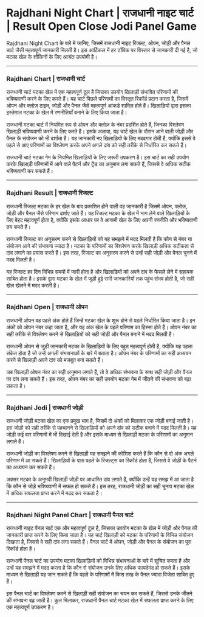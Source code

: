  # Rajdhani Night Chart | राजधानी नाइट चार्ट | Result Open Close Jodi Panel Game

Rajdhani Night Chart के बारे में जानिए, जिसमें राजधानी नाइट रिजल्ट, ओपन, जोड़ी और पैनल चार्ट जैसी महत्वपूर्ण जानकारी मिलती है। इस आर्टिकल में हर टॉपिक पर विस्तार से जानकारी दी गई है, जो मटका खेल के शौकिनों के लिए अत्यंत उपयोगी है।

---

### Rajdhani Chart | राजधानी चार्ट  

राजधानी चार्ट मटका खेल में एक महत्वपूर्ण टूल है जिसका उपयोग खिलाड़ी संभावित परिणामों की भविष्यवाणी करने के लिए करते हैं। यह चार्ट पिछले परिणामों का विस्तृत रिकॉर्ड प्रदान करता है, जिसमें ओपन और क्लोज़ टाइम, जोड़ी और पैनल जैसे महत्वपूर्ण आंकड़े शामिल होते हैं। खिलाड़ियों द्वारा इसका इस्तेमाल मटका के खेल में रणनीतियाँ बनाने के लिए किया जाता है।  

राजधानी मटका चार्ट में नियमित रूप से ओपन और क्लोज़ के नंबर प्रदर्शित होते हैं, जिनका विश्लेषण खिलाड़ी भविष्यवाणी करने के लिए करते हैं। इसके अलावा, यह चार्ट खेल के दौरान आने वाली जोड़ी और पैनल के संयोजन को भी दर्शाता है। यह जानकारी नए खिलाड़ियों के लिए मददगार होती है, क्योंकि इससे वे पहले से आए परिणामों का विश्लेषण करके अपने अगले दांव को सही तरीके से निर्धारित कर सकते हैं।  

राजधानी चार्ट मटका गेम के नियमित खिलाड़ियों के लिए जरूरी उपकरण है। इस चार्ट का सही उपयोग करके खिलाड़ी परिणामों में आने वाले पैटर्न और ट्रेंड का अनुमान लगा सकते हैं, जिससे वे अधिक सटीक भविष्यवाणी कर सकते हैं।  

---

### Rajdhani Result | राजधानी रिजल्ट  

राजधानी रिजल्ट मटका के हर खेल के बाद प्रकाशित होने वाली वह जानकारी है जिसमें ओपन, क्लोज़, जोड़ी और पैनल जैसे परिणाम दर्शाए जाते हैं। यह रिजल्ट मटका के खेल में भाग लेने वाले खिलाड़ियों के लिए बेहद महत्वपूर्ण होता है, क्योंकि इसके आधार पर वे आगामी खेल के लिए अपनी रणनीति और भविष्यवाणी तय करते हैं।  

राजधानी रिजल्ट का अनुसरण करने से खिलाड़ियों को यह समझने में मदद मिलती है कि कौन से नंबर या संयोजन आने की संभावना ज्यादा है। मटका के परिणामों का विश्लेषण करके खिलाड़ी अधिक सटीकता से दांव लगाने का प्रयास करते हैं। इस तरह, रिजल्ट का अनुसरण करने से उन्हें सही जोड़ी और पैनल चुनने में मदद मिलती है।  

यह रिजल्ट हर दिन विभिन्न समयों में जारी होता है और खिलाड़ियों को अपने दांव के फैसले लेने में सहायक साबित होता है। इसके द्वारा मटका के खेल में जुड़ी हुई सभी जानकारियों तक पहुंच संभव होती है, जो सही खेल खेलने में मदद करती है।  

---

### Rajdhani Open | राजधानी ओपन  

राजधानी ओपन वह पहले अंक होते हैं जिन्हें मटका खेल के शुरू होने से पहले निर्धारित किया जाता है। इन अंकों को ओपन नंबर कहा जाता है, और यह अंक खेल के पहले परिणाम का हिस्सा होते हैं। ओपन नंबर का सही तरीके से विश्लेषण करने से खिलाड़ियों को सही जोड़ी और पैनल बनाने में मदद मिलती है।  

राजधानी ओपन से जुड़ी जानकारी मटका के खिलाड़ियों के लिए बहुत महत्वपूर्ण होती है, क्योंकि यह पहला संकेत होता है जो उन्हें अगली संभावनाओं के बारे में बताता है। ओपन नंबर के परिणामों का सही अध्ययन करने से खिलाड़ी अपने दांव को मजबूत बना सकते हैं।  

जब खिलाड़ी ओपन नंबर का सही अनुमान लगाते हैं, तो वे अधिक संभावना के साथ सही जोड़ी और पैनल पर दांव लगा सकते हैं। इस तरह, ओपन नंबर का सही उपयोग मटका गेम में जीतने की संभावना को बढ़ा सकता है।  

---

### Rajdhani Jodi | राजधानी जोड़ी  

राजधानी जोड़ी मटका खेल का एक प्रमुख भाग है, जिसमें दो अंकों को मिलाकर एक जोड़ी बनाई जाती है। इस जोड़ी को सही तरीके से पहचानने से खिलाड़ियों को अपने दांव को सटीक बनाने में मदद मिलती है। यह जोड़ी कई बार परिणामों में भी दिखाई देती है और इसके माध्यम से खिलाड़ी मटका के परिणामों का अनुमान लगाते हैं।  

राजधानी जोड़ी का विश्लेषण करने से खिलाड़ी यह समझने की कोशिश करते हैं कि कौन से दो अंक अगले परिणाम में आ सकते हैं। खिलाड़ियों के पास पहले के रिजल्ट्स का रिकॉर्ड होता है, जिससे वे जोड़ी के पैटर्न का अध्ययन कर सकते हैं।  

अक्सर मटका के अनुभवी खिलाड़ी जोड़ी पर आधारित दांव लगाते हैं, क्योंकि उन्हें यह समझ में आ जाता है कि कौन से जोड़े भविष्यवाणी में सफल हो सकते हैं। इस तरह, राजधानी जोड़ी का सही चुनाव मटका खेल में अधिक सफलता प्राप्त करने में मदद कर सकता है।  

---

### Rajdhani Night Panel Chart | राजधानी पैनल चार्ट  

राजधानी नाइट पैनल चार्ट एक और महत्वपूर्ण टूल है, जिसका उपयोग मटका के खेल में जोड़ी और पैनल की जानकारी प्राप्त करने के लिए किया जाता है। यह चार्ट खिलाड़ी को मटका के परिणामों के विभिन्न संयोजन दिखाता है, जिससे वे सही दांव लगा सकते हैं। पैनल चार्ट में ओपन, जोड़ी और पैनल के संयोजन का पूरा रिकॉर्ड होता है।  

राजधानी पैनल चार्ट का उपयोग मटका खिलाड़ियों को विभिन्न संभावनाओं के बारे में सूचित करता है और उन्हें यह समझने में मदद करता है कि कौन से संयोजन उनके लिए अधिक फायदेमंद हो सकते हैं। इसके माध्यम से खिलाड़ी यह जान सकते हैं कि पहले के परिणामों में किस तरह के पैनल ज्यादा विजेता साबित हुए हैं।  

इस पैनल चार्ट का विश्लेषण करने से खिलाड़ी सही संयोजन का चयन कर सकते हैं, जिससे उनके जीतने की संभावना बढ़ जाती है। कुल मिलाकर, राजधानी पैनल चार्ट मटका खेल में सफलता प्राप्त करने के लिए एक महत्वपूर्ण उपकरण है।  
